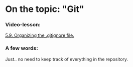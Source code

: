 # On the topic: "Git"

### Video-lesson:

[5.9. Organizing the .gitignore file.](https://app.purpleschool.ru/courses/22/sections/326/lessons/2500)

### A few words:

Just.. no need to keep track of everything in the repository.
